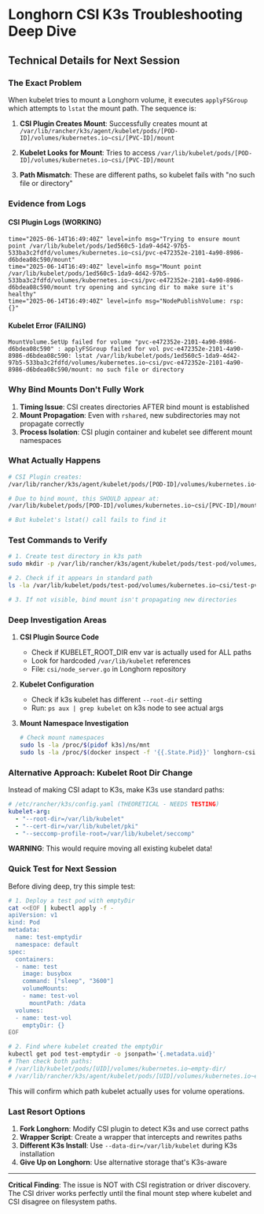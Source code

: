 # Longhorn CSI K3s Troubleshooting Deep Dive
## Technical Details for Next Session

### The Exact Problem

When kubelet tries to mount a Longhorn volume, it executes `applyFSGroup` which attempts to `lstat` the mount path. The sequence is:

1. **CSI Plugin Creates Mount**: Successfully creates mount at `/var/lib/rancher/k3s/agent/kubelet/pods/[POD-ID]/volumes/kubernetes.io~csi/[PVC-ID]/mount`

2. **Kubelet Looks for Mount**: Tries to access `/var/lib/kubelet/pods/[POD-ID]/volumes/kubernetes.io~csi/[PVC-ID]/mount`

3. **Path Mismatch**: These are different paths, so kubelet fails with "no such file or directory"

### Evidence from Logs

#### CSI Plugin Logs (WORKING)
```
time="2025-06-14T16:49:40Z" level=info msg="Trying to ensure mount point /var/lib/kubelet/pods/1ed560c5-1da9-4d42-97b5-533ba3c2fdfd/volumes/kubernetes.io~csi/pvc-e472352e-2101-4a90-8986-d6bdea08c590/mount"
time="2025-06-14T16:49:40Z" level=info msg="Mount point /var/lib/kubelet/pods/1ed560c5-1da9-4d42-97b5-533ba3c2fdfd/volumes/kubernetes.io~csi/pvc-e472352e-2101-4a90-8986-d6bdea08c590/mount try opening and syncing dir to make sure it's healthy"
time="2025-06-14T16:49:40Z" level=info msg="NodePublishVolume: rsp: {}"
```

#### Kubelet Error (FAILING)
```
MountVolume.SetUp failed for volume "pvc-e472352e-2101-4a90-8986-d6bdea08c590" : applyFSGroup failed for vol pvc-e472352e-2101-4a90-8986-d6bdea08c590: lstat /var/lib/kubelet/pods/1ed560c5-1da9-4d42-97b5-533ba3c2fdfd/volumes/kubernetes.io~csi/pvc-e472352e-2101-4a90-8986-d6bdea08c590/mount: no such file or directory
```

### Why Bind Mounts Don't Fully Work

1. **Timing Issue**: CSI creates directories AFTER bind mount is established
2. **Mount Propagation**: Even with `rshared`, new subdirectories may not propagate correctly
3. **Process Isolation**: CSI plugin container and kubelet see different mount namespaces

### What Actually Happens

```bash
# CSI Plugin creates:
/var/lib/rancher/k3s/agent/kubelet/pods/[POD-ID]/volumes/kubernetes.io~csi/[PVC-ID]/mount

# Due to bind mount, this SHOULD appear at:
/var/lib/kubelet/pods/[POD-ID]/volumes/kubernetes.io~csi/[PVC-ID]/mount

# But kubelet's lstat() call fails to find it
```

### Test Commands to Verify

```bash
# 1. Create test directory in k3s path
sudo mkdir -p /var/lib/rancher/k3s/agent/kubelet/pods/test-pod/volumes/kubernetes.io~csi/test-pvc/mount

# 2. Check if it appears in standard path
ls -la /var/lib/kubelet/pods/test-pod/volumes/kubernetes.io~csi/test-pvc/mount

# 3. If not visible, bind mount isn't propagating new directories
```

### Deep Investigation Areas

1. **CSI Plugin Source Code**
   - Check if KUBELET_ROOT_DIR env var is actually used for ALL paths
   - Look for hardcoded `/var/lib/kubelet` references
   - File: `csi/node_server.go` in Longhorn repository

2. **Kubelet Configuration**
   - Check if k3s kubelet has different `--root-dir` setting
   - Run: `ps aux | grep kubelet` on k3s node to see actual args

3. **Mount Namespace Investigation**
   ```bash
   # Check mount namespaces
   sudo ls -la /proc/$(pidof k3s)/ns/mnt
   sudo ls -la /proc/$(docker inspect -f '{{.State.Pid}}' longhorn-csi-plugin-xxx)/ns/mnt
   ```

### Alternative Approach: Kubelet Root Dir Change

Instead of making CSI adapt to K3s, make K3s use standard paths:

```yaml
# /etc/rancher/k3s/config.yaml (THEORETICAL - NEEDS TESTING)
kubelet-arg:
  - "--root-dir=/var/lib/kubelet"
  - "--cert-dir=/var/lib/kubelet/pki"
  - "--seccomp-profile-root=/var/lib/kubelet/seccomp"
```

**WARNING**: This would require moving all existing kubelet data!

### Quick Test for Next Session

Before diving deep, try this simple test:

```bash
# 1. Deploy a test pod with emptyDir
cat <<EOF | kubectl apply -f -
apiVersion: v1
kind: Pod
metadata:
  name: test-emptydir
  namespace: default
spec:
  containers:
  - name: test
    image: busybox
    command: ["sleep", "3600"]
    volumeMounts:
    - name: test-vol
      mountPath: /data
  volumes:
  - name: test-vol
    emptyDir: {}
EOF

# 2. Find where kubelet created the emptyDir
kubectl get pod test-emptydir -o jsonpath='{.metadata.uid}'
# Then check both paths:
# /var/lib/kubelet/pods/[UID]/volumes/kubernetes.io~empty-dir/
# /var/lib/rancher/k3s/agent/kubelet/pods/[UID]/volumes/kubernetes.io~empty-dir/
```

This will confirm which path kubelet actually uses for volume operations.

### Last Resort Options

1. **Fork Longhorn**: Modify CSI plugin to detect K3s and use correct paths
2. **Wrapper Script**: Create a wrapper that intercepts and rewrites paths
3. **Different K3s Install**: Use `--data-dir=/var/lib/kubelet` during K3s installation
4. **Give Up on Longhorn**: Use alternative storage that's K3s-aware

---
**Critical Finding**: The issue is NOT with CSI registration or driver discovery. The CSI driver works perfectly until the final mount step where kubelet and CSI disagree on filesystem paths.